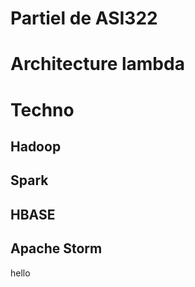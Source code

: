 Partiel de ASI322
===

# Architecture lambda

# Techno

## Hadoop

## Spark

## HBASE

## Apache Storm

hello